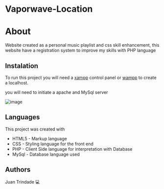 # Vaporwave-Location


# About
Website created as a personal music playlist and css skill enhancement, this website have a registration system to improve my skills with PHP language

## Instalation
To run this project you will need a [xampp](https://www.apachefriends.org/pt_br/index.html) control panel or [wampp](https://www.wampserver.com/en/) to create a localhost.

you will need to initiate a apache and MySql server

![image](https://user-images.githubusercontent.com/50644857/180243751-d52b61ea-9d66-4d22-a43e-2fb560411619.png)


## Languages
This project was created with 
- HTML5 - Markup language
- CSS - Styling language for the front end
- PHP - Client Side language for interpretation with Database
- MySql - Database language used




## Authors
Juan Trindade :computer:

